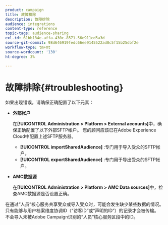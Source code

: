 ```yaml
---
product: campaign
title: 故障排除
description: 故障排除
audience: integrations
content-type: reference
topic-tags: audience-sharing
exl-id: 61bb184e-affa-430c-8571-56e911cd5a3d
source-git-commit: 98d646919fedc66ee9145522ad0c5f15b25dbf2e
workflow-type: tm+mt
source-wordcount: '130'
ht-degree: 3%

---
```


# 故障排除{#troubleshooting}

如果出现错误，请确保正确配置了以下元素：

* **外部帐户**

   在&#x200B;**[!UICONTROL Administration > Platform > External accounts]**&#x200B;中，确保正确配置了以下外部SFTP帐户。 您的顾问应该已在Adobe Experience Cloud中配置上述SFTP服务器。

   * **[!UICONTROL importSharedAudience]** :专门用于导入受众的SFTP帐户。
   * **[!UICONTROL exportSharedAudience]** :专门用于导出受众的SFTP帐户。

* **AMC数据源**

   在&#x200B;**[!UICONTROL Administration > Platform > AMC Data sources]**&#x200B;中，检查AMC数据源是否设置正确。

在通过“人员”核心服务共享受众或导入受众时，可能会发生缺少某些数据的情况。 只有能够与用户档案维度协调ID（“访客ID”或“声明的ID”）的记录才会被传输。 不会导入未被Adobe Campaign识别的“人员”核心服务区段中的ID。
